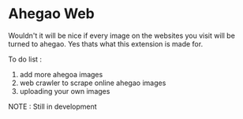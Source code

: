 # Ahegao Web

Wouldn't it will be nice if every image on the websites you visit will be turned to ahegao. Yes thats what this extension is made for.

To do list :<br />
1. add more ahegoa images<br />
2. web crawler to scrape online ahegao images<br />
3. uploading your own images<br />

NOTE : Still in development
